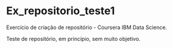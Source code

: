 # Ex_repositorio_teste1
Exercício de criação de repositório - Coursera IBM Data Science.

Teste de repositório, em princípio, sem muito objetivo.
